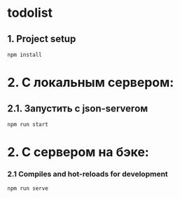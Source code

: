 # todolist

## 1. Project setup
```
npm install
```

# 2. С локальным сервером: 
## 2.1. Запустить с json-serverом
```
npm run start
```

# 2. С сервером на бэке:
### 2.1 Compiles and hot-reloads for development
```
npm run serve
```
